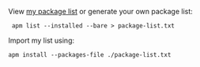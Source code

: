 View [my package list](https://github.com/Rmafive/dotfiles/blob/master/atom/atom-packages.txt) or generate your own package list:

     apm list --installed --bare > package-list.txt

Import my list using: 

    apm install --packages-file ./package-list.txt

